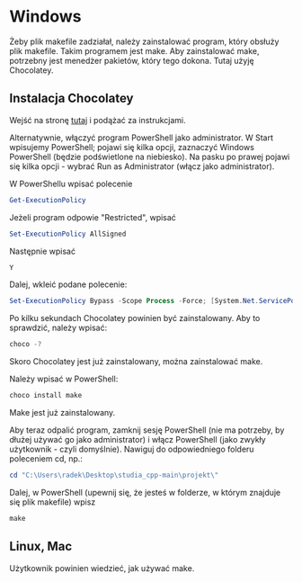 # Windows

Żeby plik makefile zadziałał, należy zainstalować program, który obsłuży plik makefile. Takim programem jest make.
Aby zainstalować make, potrzebny jest menedżer pakietów, który tego dokona. Tutaj użyję Chocolatey.

## Instalacja Chocolatey

Wejść na stronę [tutaj](https://chocolatey.org/install) i podążać za instrukcjami.

Alternatywnie, włączyć program PowerShell jako administrator. W Start wpisujemy PowerShell; pojawi się kilka opcji, zaznaczyć Windows PowerShell (będzie podświetlone na niebiesko). Na pasku po prawej pojawi się kilka opcji - wybrać Run as Administrator (włącz jako administrator).

W PowerShellu wpisać polecenie

   ``` powershell
   Get-ExecutionPolicy
   ```

Jeżeli program odpowie "Restricted", wpisać

  ```powershell
  Set-ExecutionPolicy AllSigned
  ```

Następnie wpisać

  ```powershell
  Y
  ```

Dalej, wkleić podane polecenie:

  ```powershell
  Set-ExecutionPolicy Bypass -Scope Process -Force; [System.Net.ServicePointManager]::SecurityProtocol = [System.Net.ServicePointManager]::SecurityProtocol -bor 3072; iex ((New-Object System.Net.WebClient).DownloadString('https://community.chocolatey.org/install.ps1'))
  ```
  
Po kilku sekundach Chocolatey powinien być zainstalowany. Aby to sprawdzić, należy wpisać:

  ```powershell
  choco -?
  ```

Skoro Chocolatey jest już zainstalowany, można zainstalować make.

Należy wpisać w PowerShell:

   ```powershell
   choco install make
   ```
  
Make jest już zainstalowany.

Aby teraz odpalić program, zamknij sesję PowerShell (nie ma potrzeby, by dłużej używać go jako administrator) i włącz PowerShell (jako zwykły użytkownik - czyli domyślnie). Nawiguj do odpowiedniego folderu poleceniem cd, np.:

  ```powershell
  cd "C:\Users\radek\Desktop\studia_cpp-main\projekt\"
  ```
  
Dalej, w PowerShell (upewnij się, że jesteś w folderze, w którym znajduje się plik makefile) wpisz

  ```powershell
  make
  ```

## Linux, Mac

Użytkownik powinien wiedzieć, jak używać make.

